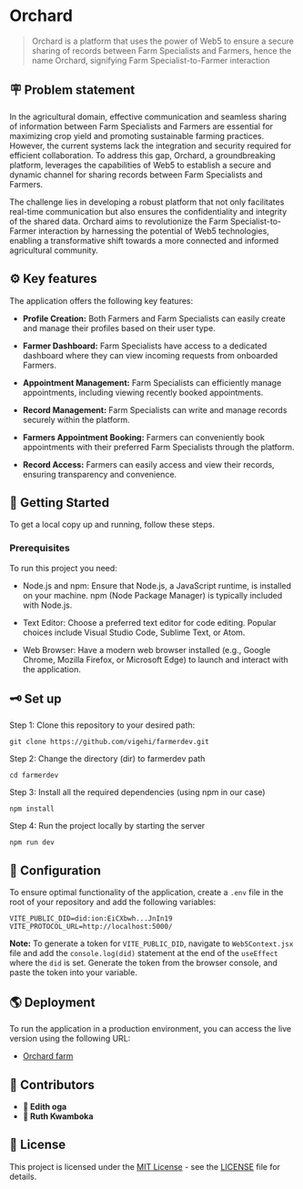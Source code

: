 # Orchard
> Orchard is a platform that uses the power of Web5 to ensure a secure sharing of  records between Farm Specialists and Farmers, hence the name Orchard, signifying Farm Specialist-to-Farmer interaction

## 🪧 Problem statement
In the agricultural domain, effective communication and seamless sharing of information between Farm Specialists and Farmers are essential for maximizing crop yield and promoting sustainable farming practices. However, the current systems lack the integration and security required for efficient collaboration. To address this gap, Orchard, a groundbreaking platform, leverages the capabilities of Web5 to establish a secure and dynamic channel for sharing records between Farm Specialists and Farmers.

The challenge lies in developing a robust platform that not only facilitates real-time communication but also ensures the confidentiality and integrity of the shared data. Orchard aims to revolutionize the Farm Specialist-to-Farmer interaction by harnessing the potential of Web5 technologies, enabling a transformative shift towards a more connected and informed agricultural community.

## ⚙ Key features
The application offers the following key features:
- **Profile Creation:** 
  Both Farmers and Farm Specialists can easily create and manage their profiles based on their user type.

- **Farmer Dashboard:** 
  Farm Specialists have access to a dedicated dashboard where they can view incoming requests from onboarded Farmers.

- **Appointment Management:** 
  Farm Specialists can efficiently manage appointments, including viewing recently booked appointments.

- **Record Management:** 
  Farm Specialists can write and manage records securely within the platform.

- **Farmers Appointment Booking:** 
  Farmers can conveniently book appointments with their preferred Farm Specialists through the platform.

- **Record Access:** 
  Farmers can easily access and view their records, ensuring transparency and convenience.

## 🚦 Getting Started
To get a local copy up and running, follow these steps.
### Prerequisites
To run this project you need:

- Node.js and npm:
Ensure that Node.js, a JavaScript runtime, is installed on your machine.
npm (Node Package Manager) is typically included with Node.js.

- Text Editor:
Choose a preferred text editor for code editing. Popular choices include Visual Studio Code, Sublime Text, or Atom.

- Web Browser:
Have a modern web browser installed (e.g., Google Chrome, Mozilla Firefox, or Microsoft Edge) to launch and interact with the application.

## 🗝️ Set up

Step 1: Clone this repository to your desired path:
```
git clone https://github.com/vigehi/farmerdev.git
```

Step 2: Change the directory (dir) to farmerdev path
```
cd farmerdev
```

Step 3: Install all the required dependencies (using npm in our case)
```
npm install
```

Step 4: Run the project locally by starting the server
```
npm run dev
``` 

## 🎲 Configuration

To ensure optimal functionality of the application, create a `.env` file in the root of your repository and add the following variables:

```
VITE_PUBLIC_DID=did:ion:EiCXbwh...JnIn19
VITE_PROTOCOL_URL=http://localhost:5000/
```

**Note:** 
To generate a token for `VITE_PUBLIC_DID`, navigate to `Web5Context.jsx` file and add the `console.log(did)` statement at the end of the `useEffect` where the `did` is set.
Generate the token from the browser console, and paste the token into your variable.

## 🌎 Deployment

To run the application in a production environment, you can access the live version using the following URL:
- [Orchard farm]()


## 👥 Contributors

- **👤 Edith oga**
- **👤 Ruth Kwamboka**

## 🪪 License
This project is licensed under the [MIT License](LICENSE) - see the [LICENSE](LICENSE) file for details.
